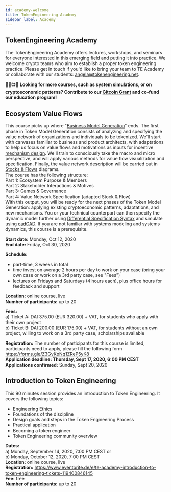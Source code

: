 ```yaml
---
id: academy-welcome
title: TokenEngineering Academy
sidebar_label: Academy
---
```


## TokenEngineering Academy

The TokenEngineering Academy offers lectures, workshops, and seminars for everyone interested in this emerging field and putting it into practice.
We welcome crypto teams who aim to establish a proper token engineering practice. Please get in touch if you'd like to bring your team to TE Academy or collaborate with our students: <angela@tokenengineering.net>.  

🤖🧠📺👀
**Looking for more courses, such as system simulations, or on cryptoeconomic patterns? Contribute to our [Gitcoin Grant](https://gitcoin.co/grants/517/tokenengineering-community) and co-fund our education program!**


## Ecosystem Value Flows

This course picks up where "[Business Model Generation](https://en.wikipedia.org/wiki/Business_Model_Canvas#cite_note-Osterwalder2010-3)" ends. The first phase in Token Model Generation consists of analyzing and specifying the value network of organizations and individuals to be tokenized. We'll start with canvases familiar to business and product architects, with adaptations to help us focus on value flows and motivations as inputs for incentive [mechanism design](https://en.wikipedia.org/wiki/Mechanism_design). We'll train to consciously take the macro and micro perspective, and will apply various methods for value flow visualization and specification. Finally, the value network description will be carried out in [Stocks & Flows](https://systemic2016.wordpress.com/system-dynamics-stock-and-flow-modelling/) diagrams.  
The course has the following structure:  
Part 1: Ecosystem Purpose & Members  
Part 2: Stakeholder Interactions & Motives  
Part 3: Games & Governance  
Part 4: Value Network Specification (adapted Stock & Flow)  
With this output, you will be ready for the next phases of the Token Model Generation: applying existing cryptoeconomic patterns, adaptations, and new mechanisms. You or your technical counterpart can then specify the dynamic model further using [Differential Specification Syntax](https://community.cadcad.org/t/differential-specification-syntax-key/31) and simulate using [cadCAD](https://cadcad.org/). If you are not familiar with systems modeling and systems dynamics, this course is a prerequisite.     

**Start date:** Monday, Oct 12, 2020  
**End date:** Friday, Oct 30, 2020  

**Schedule:**  
+ part-time, 3 weeks in total  
+ time invest on average 2 hours per day to work on your case (bring your own case or work on a 3rd party case, see "Fees")
+ lectures on Fridays and Saturdays (4 hours each), plus office hours for feedback and support 

**Location:** online course, live  
**Number of participants:** up to 20  

**Fees:**  
a) Ticket A: DAI 375.00 (EUR 320.00) + VAT, for students who apply with their own project  
b) Ticket B: DAI 200.00 (EUR 175.00) + VAT, for students without an own project, willing to work on a 3rd party case, scholarships available  

**Registration:** The number of participants for this course is limited, participants need to apply, please fill the following form https://forms.gle/Z3GvKpNq1ZReP5yK8  
**Application deadline: Thursday, Sept 17, 2020, 6:00 PM CEST**  
**Applications confirmed:** Sunday, Sept 20, 2020  


## Introduction to Token Engineering

This 90 minutes session provides an introduction to Token Engineering. It covers the following topics:  
- Engineering Ethics
- Foundations of the discipline
- Design goals and steps in the Token Engineering Process
- Practical application
- Becoming a token engineer
- Token Engineering community overview
  
**Dates:**  
a) Monday, September 14, 2020, 7:00 PM CEST or  
b) Monday, October 12, 2020, 7:00 PM CEST  
**Location:** online course, live  
**Registration:** https://www.eventbrite.de/e/te-academy-introduction-to-token-engineering-tickets-119400846145  
**Fee:** free  
**Number of participants:** up to 20  





